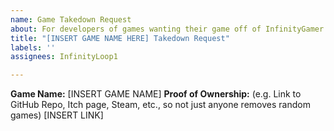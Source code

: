 ```yaml
---
name: Game Takedown Request
about: For developers of games wanting their game off of InfinityGamer
title: "[INSERT GAME NAME HERE] Takedown Request"
labels: ''
assignees: InfinityLoop1

---
```


**Game Name:** [INSERT GAME NAME]
**Proof of Ownership:** (e.g. Link to GitHub Repo, Itch page, Steam, etc., so not just anyone removes random games) [INSERT LINK]

